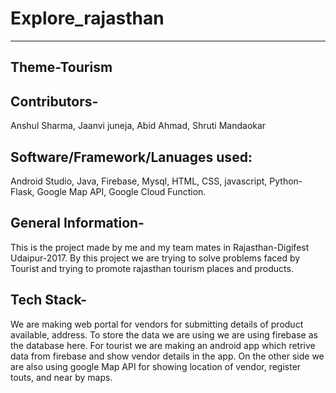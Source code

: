 # Explore_rajasthan
---
Theme-Tourism
----

Contributors-
-------------
Anshul Sharma,
Jaanvi juneja,
Abid Ahmad,
Shruti Mandaokar

Software/Framework/Lanuages used:
----
Android Studio,
Java,
Firebase,
Mysql,
HTML,
CSS,
javascript,
Python-Flask,
Google Map API,
Google Cloud Function.


General Information-
----
This is the project made by me and my team mates in Rajasthan-Digifest Udaipur-2017. By this project we are trying to solve problems faced
by Tourist and trying to promote rajasthan tourism places and products.

Tech Stack-
----
We are making web portal for vendors for submitting details of product available, address. To store the data we are using we are using
firebase as the database here. For tourist we are making an android app which retrive data from firebase and show vendor details in the
app. On the other side we are also using google Map API for showing location of vendor, register touts, and near by maps.
